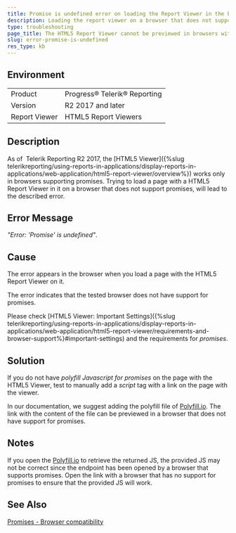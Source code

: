 ```yaml
---
title: Promise is undefined error on loading the Report Viewer in the browser.
description: Loading the report viewer on a browser that does not support promises leads to 'Promise is undefined error'.
type: troubleshooting
page_title: The HTML5 Report Viewer cannot be previewed in browsers with no promises support. 
slug: error-promise-is-undefined
res_type: kb
---
```


## Environment

<table>
	<tr>
		<td>Product</td>
		<td>Progress® Telerik® Reporting</td>
	</tr>
	<tr>
		<td>Version</td>
		<td>R2 2017 and later</td>
	</tr>
	<tr>
		<td>Report Viewer</td>
		<td>HTML5 Report Viewers</td>
	</tr>
</table>

## Description

As of  Telerik Reporting R2 2017, the [HTML5 Viewer]({%slug telerikreporting/using-reports-in-applications/display-reports-in-applications/web-application/html5-report-viewer/overview%}) works only in browsers supporting promises. Trying to load a page with a HTML5 Report Viewer in it on a browser that does not support promises, will lead to the described error.

## Error Message

*"Error: 'Promise' is undefined"*.  

## Cause

The error appears in the browser when you load a page with the HTML5 Report Viewer on it.
  
The error indicates that the tested browser does not have support for promises.  

Please check [HTML5 Viewer: Important Settings]({%slug telerikreporting/using-reports-in-applications/display-reports-in-applications/web-application/html5-report-viewer/requirements-and-browser-support%}#important-settings) and the requirements for *promises*.     
  
## Solution

If you do not have *polyfill Javascript for promises* on the page with the HTML5 Viewer, test to manually add a *script* tag with a link on the page with the viewer.   
  
In our documentation, we suggest adding the polyfill file of [Polyfill.io](https://polyfill.io/v2/docs/). The link with the content of the file can be previewed in a browser that does not have support for promises.

## Notes

If you open the [Polyfill.io](https://polyfill.io/v2/docs/) to retrieve the returned JS, the provided JS may not be correct since the endpoint has been opened by a browser that supports promises. Open the link with a browser that has no support for promises to ensure that the provided JS will work.
  
## See Also

[Promises - Browser compatibility](https://developer.mozilla.org/en-US/docs/Web/JavaScript/Reference/Global_Objects/Promise#browser_compatibility)

